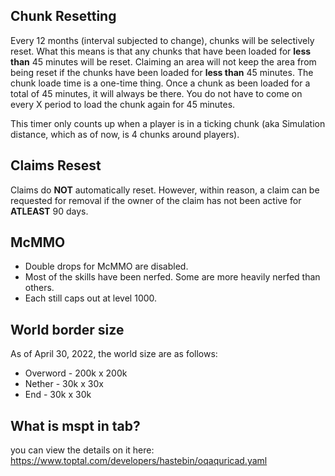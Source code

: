 ## Chunk Resetting
Every 12 months (interval subjected to change), chunks will be selectively reset. What this means is that any chunks that have been loaded for **less than** 45 minutes will be reset. Claiming an area will not keep the area from being reset if the chunks have been loaded for **less than** 45 minutes. The chunk loade time is a one-time thing. Once a chunk as been loaded for a total of 45 minutes, it will always be there. You do not have to come on every X period to load the chunk again for 45 minutes. 

This timer only counts up when a player is in a ticking chunk (aka Simulation distance, which as of now, is 4 chunks around players).

## Claims Resest
Claims do **NOT** automatically reset. However, within reason, a claim can be requested for removal if the owner of the claim has not been active for **ATLEAST** 90 days.


## McMMO
- Double drops for McMMO are disabled.
- Most of the skills have been nerfed. Some are more heavily nerfed than others.
- Each still caps out at level 1000.


## World border size
As of April 30, 2022, the world size are as follows:
- Overword - 200k x 200k
- Nether - 30k x 30x
- End - 30k x 30k


## What is mspt in tab?
you can view the details on it here: https://www.toptal.com/developers/hastebin/oqaquricad.yaml
